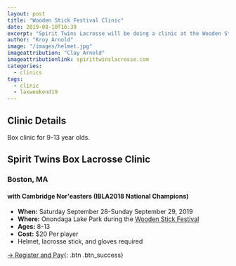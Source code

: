 ```yaml
---
layout: post
title: "Wooden Stick Festival Clinic"
date: 2019-08-10T16:39
excerpt: "Spirit Twins Lacrosse will be doing a clinic at the Wooden Stick Festival"
author: "Kroy Arnold"
image: "/images/helmet.jpg"
imageattribution: "Clay Arnold"
imageattributionlink: spirittwinslacrosse.com
categories:
  - clinics
tags:
  - clinic
  - laxweekend19
---
```


## Clinic Details
Box clinic for 9-13 year olds.

## Spirit Twins Box Lacrosse Clinic
### Boston, MA
#### with Cambridge Nor'easters (IBLA2018 National Champions)

*   **When:** Saturday September 28-Sunday September 29, 2019
*   **Where:** Onondaga Lake Park during the [Wooden Stick Festival](https://indigenousvalues.org/laxweekend19/)
*   **Ages:** 8-13
*   **Cost:** $20 Per player
*   Helmet, lacrosse stick, and gloves required

[→ Register and Pay](/registration/){: .btn .btn_success}
